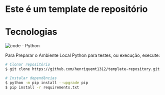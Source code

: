 # Este é um template de repositório

# Tecnologias
![code - Python](https://img.shields.io/badge/code-Python-green?style=for-the-badge)

Para Preparar o Ambiente Local Python para testes, ou execução, execute:
```bash
# Clonar repositório
$ git clone https://github.com/henriquemt1312/template-repository.git

# Instalar dependências
$ python -m pip install --upgrade pip
$ pip install -r requirements.txt
```
